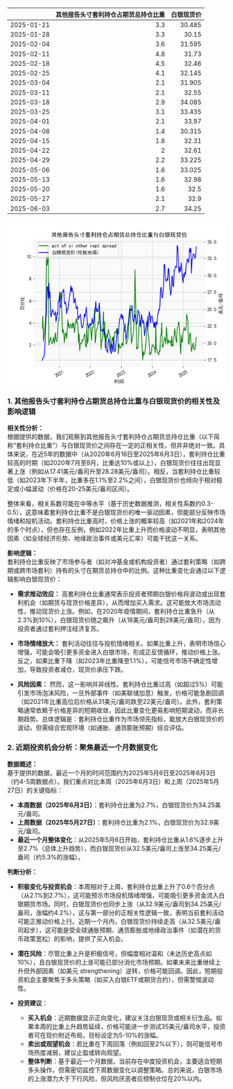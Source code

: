 |            |   其他报告头寸套利持仓占期货总持仓比重 |   白银现货价 |
|:-----------|---------------------------------------:|-------------:|
| 2025-01-21 |                                    3.3 |       30.485 |
| 2025-01-28 |                                    3.3 |       30.15  |
| 2025-02-04 |                                    3.6 |       31.595 |
| 2025-02-11 |                                    4.8 |       31.73  |
| 2025-02-18 |                                    4.5 |       32.46  |
| 2025-02-25 |                                    4.1 |       32.145 |
| 2025-03-04 |                                    2.1 |       31.905 |
| 2025-03-11 |                                    2.1 |       32.55  |
| 2025-03-18 |                                    2.9 |       34.085 |
| 2025-03-25 |                                    3.1 |       33.435 |
| 2025-04-01 |                                    2.1 |       33.97  |
| 2025-04-08 |                                    1.4 |       30.315 |
| 2025-04-15 |                                    1.8 |       32.31  |
| 2025-04-22 |                                    2   |       32.61  |
| 2025-04-29 |                                    2.2 |       33.225 |
| 2025-05-06 |                                    1.6 |       33.025 |
| 2025-05-13 |                                    1.6 |       32.98  |
| 2025-05-20 |                                    1.6 |       32.5   |
| 2025-05-27 |                                    2.1 |       32.9   |
| 2025-06-03 |                                    2.7 |       34.25  |

![图](shibor.png)

### 1. 其他报告头寸套利持仓占期货总持仓比重与白银现货价的相关性及影响逻辑

**相关性分析：**  
根据提供的数据，我们观察到其他报告头寸套利持仓占期货总持仓比重（以下简称“套利持仓比重”）与白银现货价之间存在一定的正相关性，但并非绝对一致。具体来说，在近5年的数据中（从2020年6月16日至2025年6月3日），套利持仓比重较高的时期（如2020年7月至8月，比重达10%或以上），白银现货价往往出现显著上涨（例如从17.41美元/盎司升至28.28美元/盎司）。相反，当套利持仓比重较低（如2023年下半年，比重多在1.1%至2.2%之间），白银现货价也倾向于相对稳定或小幅波动（价格在20-25美元/盎司区间）。  

整体来看，相关系数可能在中等水平（基于历史数据推测，相关性系数约0.3-0.5），这意味着套利持仓比重不是白银现货价的唯一驱动因素，但能部分反映市场情绪和投机活动。套利持仓比重高时，价格上涨的概率较高（如2021年和2024年的多个时点），但也存在反例，例如2022年比重上升而价格波动不明显，表明其他因素（如全球经济形势、地缘政治事件或美元汇率）可能干扰这一关系。

**影响逻辑：**  
套利持仓比重反映了市场参与者（如对冲基金或机构投资者）通过套利策略（如跨期或跨市场套利）持有的头寸在期货总持仓中的比例。这种比重变化会通过以下逻辑影响白银现货价：  

- **需求推动效应：** 高套利持仓比重通常表示投资者预期白银价格将波动或出现套利机会（如期货与现货价格差异），从而增加买入需求。这可能放大市场流动性，推动现货价上涨。例如，在2020年疫情期间，套利持仓比重急升（从2.3%到10%），白银现货价随之飙升（从18美元/盎司到28美元/盎司），因为投资者通过套利押注经济复苏。  

- **市场情绪放大：** 套利活动往往与投机情绪相关。如果比重上升，表明市场信心增强，可能会吸引更多资金进入白银市场，形成正反馈循环，推动价格上涨。反之，如果比重下降（如2023年比重降至1.1%），可能信号市场不确定性增加，导致投资者减仓，现货价承压下跌。  

- **风险因素：** 然而，这一影响并非线性。套利持仓比重过高（如超过5%）可能引发市场泡沫风险，一旦外部事件（如美联储加息）触发，价格可能急剧回调（如2021年比重高位后价格从31美元/盎司跌至22美元/盎司）。此外，套利策略通常依赖于价格差异的短期收敛，因此比重变化更易影响短期波动，而非长期趋势。总体逻辑是：套利持仓比重作为市场领先指标，能放大白银现货价的波动，但需结合宏观环境（如通胀、通货膨胀预期）综合评估。

### 2. 近期投资机会分析：聚焦最近一个月数据变化

**数据概述：**  
基于提供的数据，最近一个月的时间范围约为2025年5月6日至2025年6月3日（约4-5周数据点）。我们重点对比本周（2025年6月3日）和上周（2025年5月27日）的关键指标：  
- **本周数据（2025年6月3日）**：套利持仓比重为2.7%，白银现货价为34.25美元/盎司。  
- **上周数据（2025年5月27日）**：套利持仓比重为2.1%，白银现货价为32.9美元/盎司。  
- **最近一个月整体变化**：从2025年5月6日开始，套利持仓比重从1.6%逐步上升至2.7%（总体上升趋势），而白银现货价从32.5美元/盎司上涨至34.25美元/盎司（约5.3%的涨幅）。  

**判断分析：**  
- **积极变化与投资机会**：本周相对于上周，套利持仓比重上升了0.6个百分点（从2.1%到2.7%），这可能预示市场投机情绪增强，可能吸引更多资金流入白银期货市场。同时，白银现货价也同步上涨（从32.9美元/盎司到34.25美元/盎司，涨幅约4.2%），这与第一部分的正相关性逻辑一致，表明当前套利活动可能正推动价格上行。近期一个月内，白银现货价持续走高（从32.5美元/盎司起步），这可能是受全球通胀预期、通货膨胀或地缘政治事件（如潜在的货币政策宽松）的影响，提供了买入机会。  

- **潜在风险**：尽管比重上升是积极信号，但幅度相对温和（未达历史高点如10%），且白银现货价的上涨可能已部分消化市场预期。如果未来比重继续上升但外部因素（如美元 strengthening）逆转，价格可能回调。因此，短期投资机会主要聚焦于多头策略（如买入白银ETF或期货合约），但需警惕波动性。  

- **投资建议**：  
  - **买入机会**：近期数据显示正向变化，建议关注白银现货或相关衍生品。如果本周的比重上升趋势延续，价格可能进一步测试35美元/盎司水平，投资者可在现价附近布局，目标设定为5-10%的涨幅。  
  - **卖出或观望机会**：若比重在下周回落（例如回至2%以下），则可能信号市场热度减弱，建议止盈或转向观望。  
  - **整体判断**：基于最近一个月数据，当前存在中度投资机会，主要适合短期多头操作，但需密切监控下周数据变化以调整策略。总的来说，白银市场的上涨潜力大于下行风险，但风险厌恶者应控制仓位在20%以内。